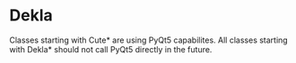 # Dekla

Classes starting with Cute* are using PyQt5 capabilites. All classes starting with Dekla* should not call PyQt5 directly in the future.
